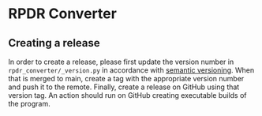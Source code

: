 # RPDR Converter

## Creating a release

In order to create a release, please first update the version number in `rpdr_converter/_version.py` in accordance with [semantic versioning](https://semver.org/). When that is merged to main, create a tag with the appropriate version number and push it to the remote. Finally, create a release on GitHub using that version tag. An action should run on GitHub creating executable builds of the program.
